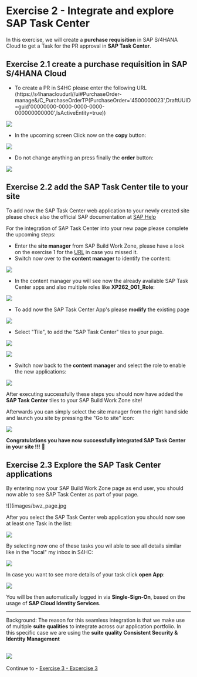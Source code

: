 # Exercise 2 - Integrate and explore SAP Task Center

In this exercise, we will create a **purchase requisition** in SAP S/4HANA Cloud to get a Task for the PR approval in **SAP Task Center**.

## Exercise 2.1 create a purchase requisition in SAP S/4HANA Cloud

- To create a PR in S4HC please enter the following URL (https://s4hanacloudurl//ui#PurchaseOrder-manage&/C_PurchaseOrderTP(PurchaseOrder='4500000023',DraftUUID=guid'00000000-0000-0000-0000-000000000000',IsActiveEntity=true))

![](images/s4prcopy.jpg)

- In the upcoming screen Click now on the **copy** button:

![](images/s4prcopy_order.jpg)

- Do not change anything an press finally the **order** button:

![](images/s4prcopy_success.jpg)


## Exercise 2.2 add the SAP Task Center tile to your site

To add now the SAP Task Center web application to your newly created site please check also the official SAP documentation at [SAP Help](https://help.sap.com/docs/task-center/sap-task-center/create-task-center-tile-on-sap-build-work-zone-standard-edition)

For the integration of SAP Task Center into your new page please complete the upcoming steps:

- Enter the **site manager** from SAP Build Work Zone, please have a look on the exercise 1 for the [URL](../ex1/README.md) in case you missed it.
- Switch now over to the **content manager** to identify the content:

![](images/content_manager_access.jpg)

- In the content manager you will see now the already available SAP Task Center apps and also multiple roles like **XP262_001_Role**:

![](images/content_manager_tc.jpg)

- To add now the SAP Task Center App's please **modify** the existing page

![](images/add_tc_widget_to_page.jpg)

-  Select "Tile", to add the "SAP Task Center" tiles to your page.

![](images/widget.jpg)

![](images/add_tc_apps.jpg)

- Switch now back to the **content manager** and select the role to enable the new applications:

![](images/add_apps_to_role.jpg)

After executing successfully these steps you should now have added the **SAP Task Center** tiles to your SAP Build Work Zone site!

Afterwards you can simply select the site manager from the right hand side and launch you site by pressing the "Go to site" icon:

![](images/stc_launch.jpg)

**Congratulations you have now successfully integrated SAP Task Center in your site !!!** :wave:

## Exercise 2.3 Explore the SAP Task Center applications

By entering now your SAP Build Work Zone page as end user, you should now able to see SAP Task Center as part of your page.

![](images/bwz_page.jpg

After you select the SAP Task Center web application you should now see at least one Task in the list:

![](images/taskcenter.jpg)

By selecting now one of these tasks you wil able to see all details similar like in the "local" my inbox in S4HC:

![](images/taskdetail.jpg)

In case you want to see more details of your task click **open App**:

![](images/openapp.jpg)

You will be then automatically logged in via **Single-Sign-On**, based on the usage of **SAP Cloud Identity Services**.

---
Background: The reason for this seamless integration is that we make use of multiple **suite qualities** to integrate across our application portfolio.
In this specific case we are using the **suite quality** **Consistent Security & Identity Management**

![](images/suite_quality_overview.jpg)
---


Continue to - [Exercise 3 - Excercise 3 ](../ex3/README.md)
